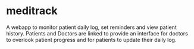 # meditrack
A webapp to monitor patient daily log, set reminders and view patient history. Patients and Doctors are linked to provide an interface for doctors to overlook patient progress and for patients to update their daily log.
